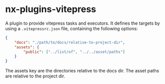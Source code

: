 # nx-plugins-vitepress

A plugin to provide vitepress tasks and executors.
It defines the targets by using a `.vitepressrc.json` file, containing the following options:

```json
{
    "docs": "./path/to/docs/relative-to-project-dir",
    "assets": {
        "public": ["../list/of", "../../asset/paths"]
    }
}
```

The assets key are the directories relative to the docs dir. The asset paths are relative to the project dir.

